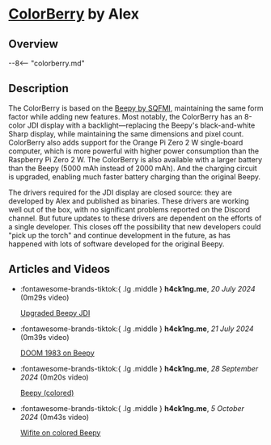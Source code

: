 # [ColorBerry](colorberry.md) by Alex

## Overview

--8<-- "colorberry.md"

## Description

The ColorBerry is based on the [Beepy by SQFMI](../inactive-projects/beepy.md), maintaining the same form factor while adding new features. Most notably, the ColorBerry has an 8-color JDI display with a backlight—replacing the Beepy's black-and-white Sharp display, while maintaining the same dimensions and pixel count. ColorBerry also adds support for the Orange Pi Zero 2 W single-board computer, which is more powerful with higher power consumption than the Raspberry Pi Zero 2 W. The ColorBerry is also available with a larger battery than the Beepy (5000 mAh instead of 2000 mAh). And the charging circuit is upgraded, enabling much faster battery charging than the original Beepy.

The drivers required for the JDI display are closed source: they are developed by Alex and published as binaries. These drivers are working well out of the box, with no significant problems reported on the Discord channel. But future updates to these drivers are dependent on the efforts of a single developer. This closes off the possibility that new developers could "pick up the torch" and continue development in the future, as has happened with lots of software developed for the original Beepy.

## Articles and Videos

<div class="grid cards" markdown>

-   :fontawesome-brands-tiktok:{ .lg .middle } **h4ck1ng.me**, *20 July 2024* (0m29s video)

    [Upgraded Beepy JDI](https://www.tiktok.com/@h4ck1ng.me/video/7393670620770274592)

-   :fontawesome-brands-tiktok:{ .lg .middle } **h4ck1ng.me**, *21 July 2024* (0m39s video)

    [DOOM 1983 on Beepy](https://www.tiktok.com/@h4ck1ng.me/video/7394070125407784225)

-   :fontawesome-brands-tiktok:{ .lg .middle } **h4ck1ng.me**, *28 September 2024* (0m20s video)

    [Beepy (colored)](https://www.tiktok.com/@h4ck1ng.me/video/7419739645270953248)

-   :fontawesome-brands-tiktok:{ .lg .middle } **h4ck1ng.me**, *5 October 2024* (0m43s video)

    [Wifite on colored Beepy](https://www.tiktok.com/@h4ck1ng.me/video/7422421513350974752)

</div>
